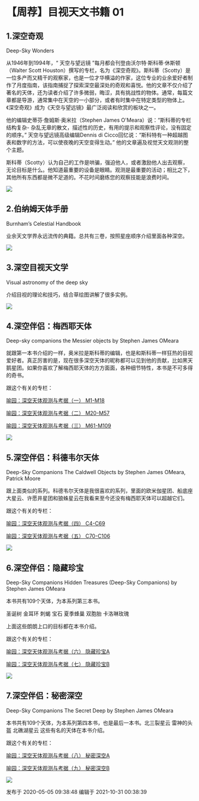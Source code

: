 # 【周荐】目视天文书籍 01

## 1.深空奇观

Deep-Sky Wonders

从1946年到1994年，“ 天空与望远镜 ”每月都会刊登由沃尔特·斯科蒂·休斯顿（Walter Scott
Houston）撰写的专栏，名为《深空奇观》。斯科蒂（Scotty）是一位多产而又精干的观察家，也是一位才华横溢的作家，这位专业的业余爱好者制作了月度指南，该指南捕捉了探索深空最深处的奇观和喜悦。他的文章不仅介绍了著名的天体，还为读者介绍了许多微弱，晦涩，具有挑战性的物体。通常，每篇文章都是导游，通常集中在天空的一小部分，或者有时集中在特定类型的物体上。《深空奇观》成为《天空与望远镜》最广泛阅读和欣赏的板块之一。

他的编辑史蒂芬·詹姆斯·奥米拉（Stephen James O'Meara）说：“斯科蒂的专栏结构复杂-
杂乱无章的散文，描述性的历史，有用的提示和观察性评论，没有固定的顺序。” 天空与望远镜高级编辑Dennis di
Cicco回忆说：“斯科特有一种超越图表和数字的方法，可以使夜晚的天空变得生动。” 他的文章遍及视觉天文观测的整个主题。

斯科蒂（Scotty）认为自己的工作是哄骗，强迫他人，或者激励他人出去观察，无论目标是什么。他知道最重要的设备是眼睛。观测是最重要的活动；相比之下，其他所有东西都是微不足道的。不花时间磨练您的观察技能是浪费时间。

  

  

![](https://pic3.zhimg.com/v2-f02e5968db1968b0c6d5f9611bd9a0d3_720w.png?source=d16d100b)

  

## 2.伯纳姆天体手册

Burnham’s Celestial Handbook

业余天文学界永远流传的典籍。总共有三卷，按照星座顺序介绍里面各种深空。

![](https://pic1.zhimg.com/v2-889c61bbb59adb4f332efb38dfe32ee5_720w.png?source=d16d100b)

## 3.深空目视天文学

Visual astronomy of the deep sky

介绍目视的理论和技巧，结合草绘图讲解了很多实例。

![](https://pic2.zhimg.com/v2-696088795b719d91f66c93eba8a3c008_720w.png?source=d16d100b)

## 4.深空伴侣：梅西耶天体

Deep-sky companions the Messier objects by Stephen James OMeara

就跟第一本书介绍的一样，奥米拉是斯科蒂的编辑，也是和斯科蒂一样狂热的目视爱好者。真正厉害的是，现在很多深空天体的昵称都可以见到他的贡献，比如黑天鹅星团。如果你喜欢了解梅西耶天体的方方面面，各种细节特性，本书是不可多得的奇书。

跟这个有关的专栏：

[喻园：深空天体观测与考据（一） M1-M18](https://zhuanlan.zhihu.com/p/124893084)

[喻园：深空天体观测与考据（二） M20-M57](https://zhuanlan.zhihu.com/p/125114398)

[喻园：深空天体观测与考据（三） M61-M109](https://zhuanlan.zhihu.com/p/125115631)

![](https://pic1.zhimg.com/v2-a24cb15106813e447b61cb05af617502_720w.png?source=d16d100b)

## 5.深空伴侣：科德韦尔天体

Deep-Sky Companions The Caldwell Objects by Stephen James OMeara, Patrick
Moore

跟上面类似的系列。科德韦尔天体是我很喜欢的系列，里面的欧米伽星团、船底座大星云、许愿井星团和狼蛛星云在我看来至今还没有梅西耶天体可以超越它们。

跟这个有关的专栏：

[喻园：深空天体观测与考据（四） C4-C69](https://zhuanlan.zhihu.com/p/125472511)

[喻园：深空天体观测与考据（五） C70-C106](https://zhuanlan.zhihu.com/p/125472999)

  

![](https://pic2.zhimg.com/v2-e10c8ed833204bd16eaedf87f533d69a_720w.png?source=d16d100b)

## 6.深空伴侣：隐藏珍宝

Deep-Sky Companions Hidden Treasures (Deep-Sky Companions) by Stephen James
OMeara

本书共有109个天体，为本系列第三本书。

圣诞树 金耳环 刺蝎 宝石 夏季蜂巢 双胞胎 卡洛琳玫瑰

上面这些朗朗上口的目标都在本书介绍。

  

跟这个有关的专栏：

[喻园：深空天体观测与考据（六） 隐藏珍宝A](https://zhuanlan.zhihu.com/p/125727233)

[喻园：深空天体观测与考据（七） 隐藏珍宝B](https://zhuanlan.zhihu.com/p/125728155)

![](https://pica.zhimg.com/v2-8cf83b841c5dde866a7447b072bfd870_720w.png?source=d16d100b)

## 7.深空伴侣：秘密深空

Deep-Sky Companions The Secret Deep by Stephen James OMeara

本书共有109个天体，为本系列第四本书，也是最后一本书。北三裂星云 雷神的头盔 北礁湖星云 这些有名的天体在本书介绍。

  

跟这个有关的专栏：

[喻园：深空天体观测与考据（八） 秘密深空A](https://zhuanlan.zhihu.com/p/125728599)

[喻园：深空天体观测与考据（九） 秘密深空B](https://zhuanlan.zhihu.com/p/125728874)

![](https://pic1.zhimg.com/v2-2ddb3b3bbcab78c58515718a303ce597_720w.png?source=d16d100b)

发布于 2020-05-05 09:38:48 编辑于 2021-10-31 00:38:39

